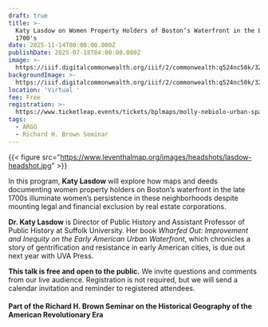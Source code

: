 ```yaml
---
draft: true
title: >-
  Katy Lasdow on Women Property Holders of Boston’s Waterfront in the Late
  1700's
date: 2025-11-14T00:00:00.000Z
publishDate: 2025-07-18T04:00:00.000Z
image: >-
  https://iiif.digitalcommonwealth.org/iiif/2/commonwealth:q524nc50k/32,1831,6645,3475/1600,/0/default.jpg
backgroundImage: >-
  https://iiif.digitalcommonwealth.org/iiif/2/commonwealth:q524nc50k/32,1831,6645,3475/1600,/0/default.jpg
location: 'Virtual '
fee: Free
registration: >-
  https://www.ticketleap.events/tickets/bplmaps/molly-nebiolo-urban-space-water-and-health-in-colonial-charleston
tags:
  - ARGO
  - Richard H. Brown Seminar
---
```


{{< figure src="https://www.leventhalmap.org/images/headshots/lasdow-headshot.jpg" >}}

In this program, **Katy Lasdow** will explore how maps and deeds documenting women property holders on Boston’s waterfront in the late 1700s illuminate women’s persistence in these neighborhoods despite mounting legal and financial exclusion by real estate corporations.

**Dr. Katy Lasdow** is Director of Public History and Assistant Professor of Public History at Suffolk University. Her book *Wharfed Out: Improvement and Inequity on the Early American Urban Waterfront*, which chronicles a story of gentrification and resistance in early American cities, is due out next year with UVA Press.

**This talk is free and open to the public.** We invite questions and comments from our live audience. Registration is not required, but we will send  a calendar invitation and reminder to registered attendees.

#### Part of the Richard H. Brown Seminar on the Historical Geography of the American Revolutionary Era
